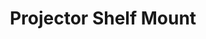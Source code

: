 ---
title:  Projector Shelf Mount
layout: project
excerpt: A mount for a projector underneath a shelf with a tilt swivel joint.
permalink: /projects/projector_mount
assets: /assets/projects/projector_mount

img:
    alt: A CAD model of a 3D printable mount for a common LED light onto a helmet.
    class: invertable

social_image: /assets/projects/projector_mount/thumbnail.png
---